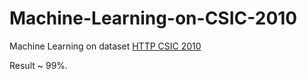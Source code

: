 # Machine-Learning-on-CSIC-2010
Machine Learning on dataset [HTTP CSIC 2010](http://www.isi.csic.es/dataset/)

Result ~ 99%.
